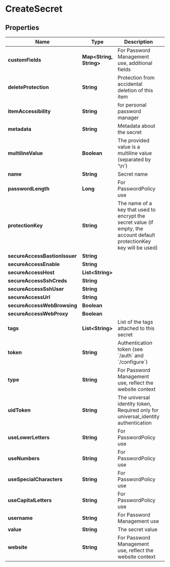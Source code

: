 

# CreateSecret

## Properties

Name | Type | Description | Notes
------------ | ------------- | ------------- | -------------
**customFields** | **Map&lt;String, String&gt;** | For Password Management use, additional fields |  [optional]
**deleteProtection** | **String** | Protection from accidental deletion of this item |  [optional]
**itemAccessibility** | **String** | for personal password manager |  [optional]
**metadata** | **String** | Metadata about the secret |  [optional]
**multilineValue** | **Boolean** | The provided value is a multiline value (separated by &#39;\\n&#39;) |  [optional]
**name** | **String** | Secret name | 
**passwordLength** | **Long** | For PasswordPolicy use |  [optional]
**protectionKey** | **String** | The name of a key that used to encrypt the secret value (if empty, the account default protectionKey key will be used) |  [optional]
**secureAccessBastionIssuer** | **String** |  |  [optional]
**secureAccessEnable** | **String** |  |  [optional]
**secureAccessHost** | **List&lt;String&gt;** |  |  [optional]
**secureAccessSshCreds** | **String** |  |  [optional]
**secureAccessSshUser** | **String** |  |  [optional]
**secureAccessUrl** | **String** |  |  [optional]
**secureAccessWebBrowsing** | **Boolean** |  |  [optional]
**secureAccessWebProxy** | **Boolean** |  |  [optional]
**tags** | **List&lt;String&gt;** | List of the tags attached to this secret |  [optional]
**token** | **String** | Authentication token (see &#x60;/auth&#x60; and &#x60;/configure&#x60;) |  [optional]
**type** | **String** | For Password Management use, reflect the website context |  [optional]
**uidToken** | **String** | The universal identity token, Required only for universal_identity authentication |  [optional]
**useLowerLetters** | **String** | For PasswordPolicy use |  [optional]
**useNumbers** | **String** | For PasswordPolicy use |  [optional]
**useSpecialCharacters** | **String** | For PasswordPolicy use |  [optional]
**useCapitalLetters** | **String** | For PasswordPolicy use |  [optional]
**username** | **String** | For Password Management use |  [optional]
**value** | **String** | The secret value | 
**website** | **String** | For Password Management use, reflect the website context |  [optional]



